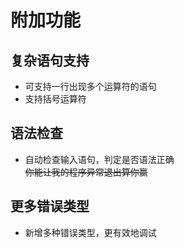 # 附加功能

## 复杂语句支持
- 可支持一行出现多个运算符的语句
- 支持括号运算符

## 语法检查
- 自动检查输入语句，判定是否语法正确  
~~你能让我的程序异常退出算你赢~~

## 更多错误类型
- 新增多种错误类型，更有效地调试
